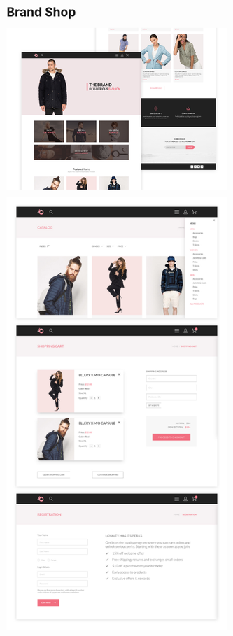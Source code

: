 # Brand Shop

![Design preview for Brand-Shop main page](./public/images/desktop-preview.jpg)

![Design preview for Brand-Shop other pages](./public/images/desktop-preview-1.jpg)
